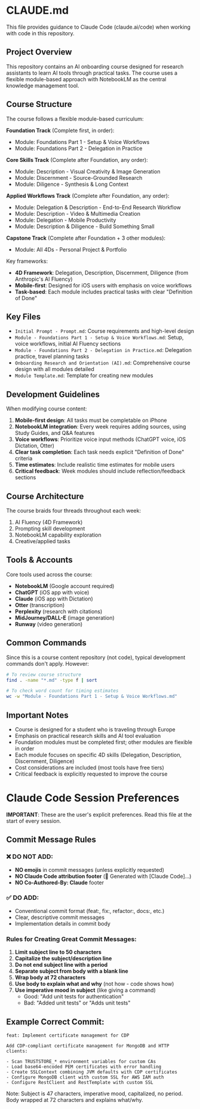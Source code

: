 # CLAUDE.md

This file provides guidance to Claude Code (claude.ai/code) when working with code in this repository.


## Project Overview

This repository contains an AI onboarding course designed for research assistants to learn AI tools through practical tasks. The course uses a flexible module-based approach with NotebookLM as the central knowledge management tool.

## Course Structure

The course follows a flexible module-based curriculum:

**Foundation Track** (Complete first, in order):
- Module: Foundations Part 1 - Setup & Voice Workflows
- Module: Foundations Part 2 - Delegation in Practice

**Core Skills Track** (Complete after Foundation, any order):
- Module: Description - Visual Creativity & Image Generation
- Module: Discernment - Source-Grounded Research
- Module: Diligence - Synthesis & Long Context

**Applied Workflows Track** (Complete after Foundation, any order):
- Module: Delegation & Description - End-to-End Research Workflow
- Module: Description - Video & Multimedia Creation
- Module: Delegation - Mobile Productivity
- Module: Description & Diligence - Build Something Small

**Capstone Track** (Complete after Foundation + 3 other modules):
- Module: All 4Ds - Personal Project & Portfolio

Key frameworks:
- **4D Framework**: Delegation, Description, Discernment, Diligence (from Anthropic's AI Fluency)
- **Mobile-first**: Designed for iOS users with emphasis on voice workflows
- **Task-based**: Each module includes practical tasks with clear "Definition of Done"

## Key Files

- `Initial Prompt - Prompt.md`: Course requirements and high-level design
- `Module - Foundations Part 1 - Setup & Voice Workflows.md`: Setup, voice workflows, initial AI Fluency sections
- `Module - Foundations Part 2 - Delegation in Practice.md`: Delegation practice, travel planning tasks
- `Onboarding Research and Orientation (AI).md`: Comprehensive course design with all modules detailed
- `Module Template.md`: Template for creating new modules

## Development Guidelines

When modifying course content:

1. **Mobile-first design**: All tasks must be completable on iPhone
2. **NotebookLM integration**: Every week requires adding sources, using Study Guides, and Q&A features
3. **Voice workflows**: Prioritize voice input methods (ChatGPT voice, iOS Dictation, Otter)
4. **Clear task completion**: Each task needs explicit "Definition of Done" criteria
5. **Time estimates**: Include realistic time estimates for mobile users
6. **Critical feedback**: Week modules should include reflection/feedback sections

## Course Architecture

The course braids four threads throughout each week:
1. AI Fluency (4D Framework)
2. Prompting skill development
3. NotebookLM capability exploration
4. Creative/applied tasks

## Tools & Accounts

Core tools used across the course:
- **NotebookLM** (Google account required)
- **ChatGPT** (iOS app with voice)
- **Claude** (iOS app with Dictation)
- **Otter** (transcription)
- **Perplexity** (research with citations)
- **MidJourney/DALL-E** (image generation)
- **Runway** (video generation)

## Common Commands

Since this is a course content repository (not code), typical development commands don't apply. However:

```bash
# To review course structure
find . -name "*.md" -type f | sort

# To check word count for timing estimates
wc -w "Module - Foundations Part 1 - Setup & Voice Workflows.md"
```

## Important Notes

- Course is designed for a student who is traveling through Europe
- Emphasis on practical research skills and AI tool evaluation
- Foundation modules must be completed first; other modules are flexible in order
- Each module focuses on specific 4D skills (Delegation, Description, Discernment, Diligence)
- Cost considerations are included (most tools have free tiers)
- Critical feedback is explicitly requested to improve the course


# Claude Code Session Preferences

**IMPORTANT**: These are the user's explicit preferences. Read this file at the start of every session.

## Commit Message Rules

### ❌ DO NOT ADD:
- **NO emojis** in commit messages (unless explicitly requested)
- **NO Claude Code attribution footer** (🤖 Generated with [Claude Code]...)
- **NO Co-Authored-By: Claude** footer

### ✅ DO ADD:
- Conventional commit format (feat:, fix:, refactor:, docs:, etc.)
- Clear, descriptive commit messages
- Implementation details in commit body

### Rules for Creating Great Commit Messages:
1. **Limit subject line to 50 characters**
2. **Capitalize the subject/description line**
3. **Do not end subject line with a period**
4. **Separate subject from body with a blank line**
5. **Wrap body at 72 characters**
6. **Use body to explain what and why** (not how - code shows how)
7. **Use imperative mood in subject** (like giving a command)
    - Good: "Add unit tests for authentication"
    - Bad: "Added unit tests" or "Adds unit tests"

## Example Correct Commit:

```
feat: Implement certificate management for CDP

Add CDP-compliant certificate management for MongoDB and HTTP
clients:

- Scan TRUSTSTORE_* environment variables for custom CAs
- Load base64-encoded PEM certificates with error handling
- Create SSLContext combining JVM defaults with CDP certificates
- Configure MongoDB client with custom SSL for AWS IAM auth
- Configure RestClient and RestTemplate with custom SSL
```

Note: Subject is 47 characters, imperative mood, capitalized, no
period. Body wrapped at 72 characters and explains what/why.
